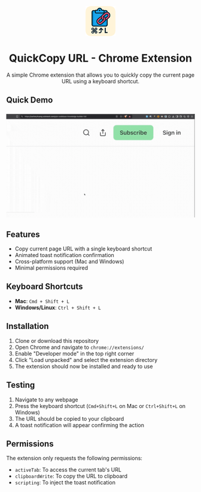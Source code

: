 <div align="center">
  <img src="icon.png" alt="QuickCopy URL Icon" width="80" height="80">
  
  # QuickCopy URL - Chrome Extension
  
  A simple Chrome extension that allows you to quickly copy the current page URL using a keyboard shortcut.
</div>

## Quick Demo
<div align="center">
  <img src="quick-copy-url.gif" alt="QuickCopy URL Demo" width="600">
</div>

## Features

- Copy current page URL with a single keyboard shortcut
- Animated toast notification confirmation
- Cross-platform support (Mac and Windows)
- Minimal permissions required

## Keyboard Shortcuts

- **Mac**: `Cmd + Shift + L`
- **Windows/Linux**: `Ctrl + Shift + L`

## Installation

1. Clone or download this repository
2. Open Chrome and navigate to `chrome://extensions/`
3. Enable "Developer mode" in the top right corner
4. Click "Load unpacked" and select the extension directory
5. The extension should now be installed and ready to use

## Testing

1. Navigate to any webpage
2. Press the keyboard shortcut (`Cmd+Shift+L` on Mac or `Ctrl+Shift+L` on Windows)
3. The URL should be copied to your clipboard
4. A toast notification will appear confirming the action

## Permissions

The extension only requests the following permissions:
- `activeTab`: To access the current tab's URL
- `clipboardWrite`: To copy the URL to clipboard
- `scripting`: To inject the toast notification
